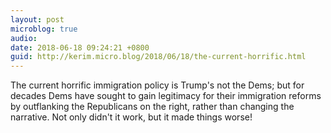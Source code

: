 ```yaml
---
layout: post
microblog: true
audio: 
date: 2018-06-18 09:24:21 +0800
guid: http://kerim.micro.blog/2018/06/18/the-current-horrific.html
---
```

The current horrific immigration policy is Trump's not the Dems; but for decades Dems have sought to gain legitimacy for their immigration reforms by outflanking the Republicans on the right, rather than changing the narrative. Not only didn't it work, but it made things worse!

